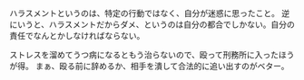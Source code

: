 ハラスメントというのは、特定の行動ではなく、自分が迷惑に思ったこと。
逆にいうと、ハラスメントだからダメ、というのは自分の都合でしかない。自分の責任でなんとかしなければならない。

ストレスを溜めてうつ病になるともう治らないので、殴って刑務所に入ったほうが得。
まぁ、殴る前に辞めるか、相手を潰して合法的に追い出すのがベター。
